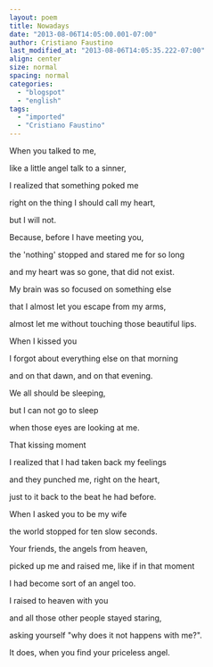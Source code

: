 ```yaml
---
layout: poem
title: Nowadays
date: "2013-08-06T14:05:00.001-07:00"
author: Cristiano Faustino
last_modified_at: "2013-08-06T14:05:35.222-07:00"
align: center
size: normal
spacing: normal
categories:
  - "blogspot"
  - "english"
tags:
  - "imported"
  - "Cristiano Faustino"
---
```


When you talked to me,

like a little angel talk to a sinner,

I realized that something poked me

right on the thing I should call my heart,

but I will not.

Because, before I have meeting you,

the 'nothing' stopped and stared me for so long

and my heart was so gone, that did not exist.

My brain was so focused on something else

that I almost let you escape from my arms,

almost let me without touching those beautiful lips.

When I kissed you

I forgot about everything else on that morning

and on that dawn, and on that evening.

We all should be sleeping,

but I can not go to sleep

when those eyes are looking at me.

That kissing moment

I realized that I had taken back my feelings

and they punched me, right on the heart,

just to it back to the beat he had before.

When I asked you to be my wife

the world stopped for ten slow seconds.

Your friends, the angels from heaven,

picked up me and raised me, like if in that moment

I had become sort of an angel too.

I raised to heaven with you

and all those other people stayed staring,

asking yourself "why does it not happens with me?".

It does, when you find your priceless angel.